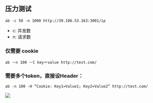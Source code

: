 ## 压力测试
`ab -c 50 -n 1000 http://39.106.53.163:3001/ip`
* c: 并发数
* n: 请求数


### 仅需要 cookie
`ab －n 100 －C key＝value http://test.com/`


### 需要多个token，直接设Header：
`ab -n 100 -H “Cookie: Key1=Value1; Key2=Value2” http://test.com/`

![](https://tva1.sinaimg.cn/large/006tNbRwly1g9il7t6omgj30rs0ulgnr.jpg)<style>img {max-width: 400px} .w4{max-width: 400px}.w5{max-width: 500px}</style>

